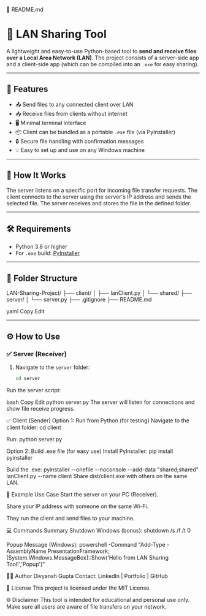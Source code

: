 📄 README.md

# 🔗 LAN Sharing Tool

A lightweight and easy-to-use Python-based tool to **send and receive files over a Local Area Network (LAN)**. The project consists of a server-side app and a client-side app (which can be compiled into an `.exe` for easy sharing).

---

## 🚀 Features

- 📤 Send files to any connected client over LAN
- 📥 Receive files from clients without internet
- 🖥️ Minimal terminal interface
- 📦 Client can be bundled as a portable `.exe` file (via PyInstaller)
- 🔒 Secure file handling with confirmation messages
- 💡 Easy to set up and use on any Windows machine

---

## 🧠 How It Works

The server listens on a specific port for incoming file transfer requests. The client connects to the server using the server's IP address and sends the selected file. The server receives and stores the file in the defined folder.

---

## 🛠️ Requirements

- Python 3.8 or higher
- For `.exe` build: [PyInstaller](https://pyinstaller.org/)

---

## 📂 Folder Structure

LAN-Sharing-Project/
├── client/
│ ├── lanClient.py
│ └── shared/
├── server/
│ └── server.py
├── .gitignore
├── README.md

yaml
Copy
Edit

---

## ⚙️ How to Use

### ✅ Server (Receiver)

1. Navigate to the `server` folder:
   ```bash
   cd server
Run the server script:

bash
Copy
Edit
python server.py
The server will listen for connections and show file receive progress.

✅ Client (Sender)
Option 1: Run from Python (for testing)
Navigate to the client folder:
cd client

Run:
python server.py

Option 2: Build .exe file (for easy use)
Install PyInstaller:
pip install pyinstaller

Build the .exe:
pyinstaller --onefile --noconsole --add-data "shared;shared" lanClient.py --name client
Share dist/client.exe with others on the same LAN.

🧪 Example Use Case
Start the server on your PC (Receiver).

Share your IP address with someone on the same Wi-Fi.

They run the client and send files to your machine.

💻 Commands Summary
Shutdown Windows (bonus):
shutdown /s /f /t 0

Popup Message (Windows):
powershell -Command "Add-Type -AssemblyName PresentationFramework; [System.Windows.MessageBox]::Show('Hello from LAN Sharing Tool!','Popup')"

🙋‍♂️ Author
Divyansh Gupta
Contact: LinkedIn | Portfolio | GitHub

📃 License
This project is licensed under the MIT License.

🌐 Disclaimer
This tool is intended for educational and personal use only. Make sure all users are aware of file transfers on your network.

